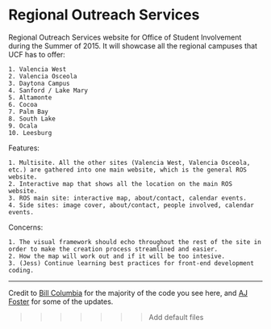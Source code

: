 
# Regional Outreach Services

Regional Outreach Services website for Office of Student Involvement during the Summer of 2015. It will showcase all the regional campuses that UCF has to offer:

	1. Valencia West
	2. Valencia Osceola
	3. Daytona Campus
	4. Sanford / Lake Mary
	5. Altamonte
	6. Cocoa
	7. Palm Bay
	8. South Lake
	9. Ocala
	10. Leesburg

Features:

	1. Multisite. All the other sites (Valencia West, Valencia Osceola, etc.) are gathered into one main website, which is the general ROS website.
	2. Interactive map that shows all the location on the main ROS website. 
	3. ROS main site: interactive map, about/contact, calendar events.
	4. Side sites: image cover, about/contact, people involved, calendar events.
	
Concerns:

	1. The visual framework should echo throughout the rest of the site in order to make the creation process streamlined and easier.
	2. How the map will work out and if it will be too intesive.
	3. (Jess) Continue learning best practices for front-end development coding.
	
---

Credit to [Bill Columbia](http://billcolumbia.com) for the majority of the code you see here, and [AJ Foster](http://aj-foster.com) for some of the updates.
>>>>>>> Add default files
